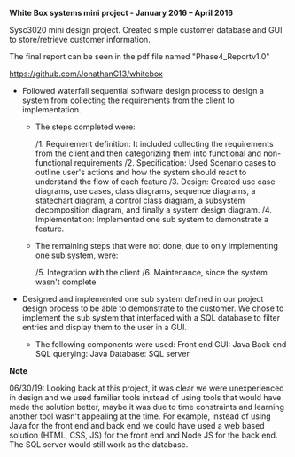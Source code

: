 **White Box systems mini project - January 2016 – April 2016**

Sysc3020 mini design project. Created simple customer database and GUI to store/retrieve customer information.

The final report can be seen in the pdf file named "Phase4_Reportv1.0"

https://github.com/JonathanC13/whitebox
- Followed waterfall sequential software design process to design a system from collecting the requirements from the client to implementation.

    - The steps completed were:

      /1. Requirement definition: It included collecting the requirements from the client and then categorizing them into functional and non-functional requirements
      /2. Specification: Used Scenario cases to outline user's actions and how the system should react to understand the flow of each feature
      /3. Design: Created use case diagrams, use cases, class diagrams, sequence diagrams, a statechart diagram, a control class diagram, a subsystem decomposition diagram, and finally a system design diagram.
      /4. Implementation: Implemented one sub system to demonstrate a feature.

    - The remaining steps that were not done, due to only implementing one sub system, were:

      /5. Integration with the client
      /6. Maintenance, since the system wasn't complete
    
- Designed and implemented one sub system defined in our project design process to be able to demonstrate to the customer. We chose to implement the sub system that interfaced with a SQL database to filter entries and display them to the user in a GUI.
  - The following components were used:
    Front end GUI: Java
    Back end SQL querying: Java
    Database: SQL server
    
**Note**

06/30/19: Looking back at this project, it was clear we were unexperienced in design and we used familiar tools instead of using tools that would have made the solution better, maybe it was due to time constraints and learning another tool wasn't appealing at the time. For example, instead of using Java for the front end and back end we could have used a web based solution (HTML, CSS, JS) for the front end and Node JS for the back end. The SQL server would still work as the database.
